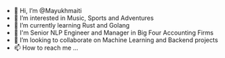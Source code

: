 - 👋 Hi, I’m @Mayukhmaiti
- 👀 I’m interested in Music, Sports and Adventures
- 🌱 I’m currently learning Rust and Golang
- 🌱 I'm Senior NLP Engineer and Manager in Big Four Accounting Firms
- 💞️ I’m looking to collaborate on Machine Learning and Backend projects
- 📫 How to reach me ...

<!---
Mayukhmaity/Mayukhmaity is a ✨ special ✨ repository because its `README.md` (this file) appears on your GitHub profile.
You can click the Preview link to take a look at your changes.
--->
